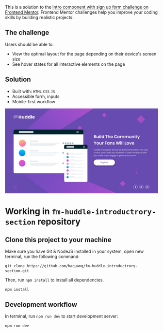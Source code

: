 This is a solution to the [Intro component with sign up form challenge on Frontend Mentor](https://www.frontendmentor.io/challenges/intro-component-with-signup-form-5cf91bd49edda32581d28fd1). Frontend Mentor challenges help you improve your coding skills by building realistic projects.

## The challenge

Users should be able to:

- View the optimal layout for the page depending on their device's screen size
- See hover states for all interactive elements on the page

## Solution

- Built with: `HTML` `CSS` `JS`
- Accessible form, inputs
- Mobile-first workflow

![](./.docs/design/desktop-design.jpg)

# Working in `fm-huddle-introductrory-section` repository

## Clone this project to your machine

Make sure you have Git & NodeJS installed in your system, open new terminal, run the following command:

```
git clone https://github.com/haquanq/fm-huddle-introductrory-section.git
```

Then, run `npm install` to install all dependencies.

```
npm install
```

## Development workflow

In terminal, run `npm run dev` to start development server:

```
npm run dev
```
